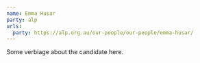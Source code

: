 ```yaml
---
name: Emma Husar
party: alp
urls:
  party: https://alp.org.au/our-people/our-people/emma-husar/
---
```

Some verbiage about the candidate here.
